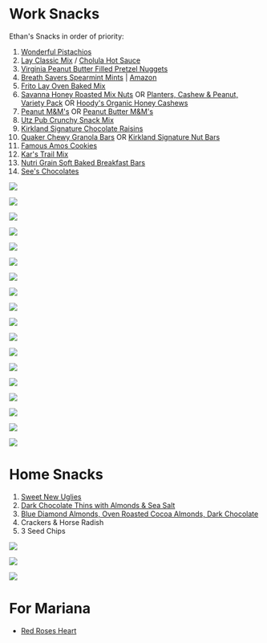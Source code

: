 # Work Snacks

Ethan's Snacks in order of priority:  

1.  [Wonderful Pistachios](https://www.costco.com/wonderful-in-shell-pistachio-nuts%2c-1.5-oz%2c-24-count.product.100381497.html) 
2.  [Lay Classic Mix](https://www.costco.com/frito-lay-classic-mix%2c-variety-pack%2c-54-count.product.100836033.html) / [Cholula Hot Sauce](https://www.costco.com/cholula-hot-sauce%2C-original%2C-12-fl-oz%2C-2-count.product.100441814.html)
3.  [Virginia Peanut Butter Filled Pretzel Nuggets](https://www.costco.com/kirkland-signature-peanut-butter-filled-pretzel-nuggets%2c-55-oz.product.100393423.html)
4.  [Breath Savers Spearmint Mints](https://www.walmart.com/ip/Breath-Savers-Sugar-Free-Spearmint-Mints-6-Oz/10449934) | [Amazon](https://www.amazon.com/BREATH-SAVERS-Sugar-Mints-Spearmint/dp/B000WKZPSK/ref=asc_df_B000WKZPSK/?tag=hyprod-20&linkCode=df0&hvadid=312118140915&hvpos=&hvnetw=g&hvrand=6001105721792781567&hvpone=&hvptwo=&hvqmt=&hvdev=c&hvdvcmdl=&hvlocint=&hvlocphy=9026958&hvtargid=pla-571452901863&psc=1)
5.  [Frito Lay Oven Baked Mix](https://www.costco.com/frito-lay-oven-baked-mix%2c-variety-pack%2c-30-count.product.100490855.html)
6.  [Savanna Honey Roasted Mix Nuts](https://www.costco.com/savanna-honey-roasted-mix-nuts%2c-30-oz%2c-2-pack.product.100312634.html) OR [Planters, Cashew & Peanut, Variety Pack](https://www.costco.com/planters%2c-cashew-%2526-peanut%2c-variety-pack%2c-24-count.product.100170643.html) OR [Hoody's Organic Honey Cashews](https://www.costco.com/hoody's-organic-honey-cashews-30-oz%2c-2-pack.product.100324998.html)
7.  [Peanut M&M's](https://www.costco.com/m%2526m's-chocolate-candy%2c-peanut%2c-62-oz-jar.product.100394694.html) OR [Peanut Butter M&M's](https://www.costco.com/m%2526m's-chocolate-candy%2c-peanut-butter%2c-55-oz-jar.product.100639615.html)
8.  [Utz Pub Crunchy Snack Mix](https://www.costco.com/utz-pub-crunchy-snack-mix%2c-44-oz.product.100113277.html)
9.  [Kirkland Signature Chocolate Raisins](https://www.costco.com/kirkland-signature-raisins%2c-milk-chocolate%2c-3.4-lb.product.100333883.html)
10.  [Quaker Chewy Granola Bars](https://www.costco.com/quaker-chewy-granola-bars%2c-variety-pack%2c-0.84-oz%2c-60-count.product.100371267.html) OR [Kirkland Signature Nut Bars](https://www.costco.com/kirkland-signature-nut-bars%2c-1.41-oz%2c-30-count.product.100524886.html)
11.  [Famous Amos Cookies](https://www.costco.com/famous-amos-cookies%2c-chocolate-chip%2c-2-oz%2c-42-count.product.100113284.html)
12.  [Kar's Trail Mix](https://www.costco.com/kar's-trail-mix%2c-sweet-'n-salty%2c-2-oz%2c-24-count.product.100409506.html)
13. [Nutri Grain Soft Baked Breakfast Bars](https://www.costco.com/nutri-grain-bars%2c-1.3-oz%2c-64-count.product.100739743.html)
14. [See's Chocolates](https://www.sees.com/valentines-day-gifts/for-your-sweetheart/hugs-and-kisses-heart/200530.html?cgid=for-your-sweetheart)


![](https://images.costco-static.com/ImageDelivery/imageService?profileId=12026540&itemId=501690-inc&recipeName=680)

![](https://images.costco-static.com/ImageDelivery/imageService?profileId=12026540&itemId=1627770-847&recipeName=680)

![](https://images.costco-static.com/ImageDelivery/imageService?profileId=12026540&itemId=262838-847&recipeName=680)

![](https://images.costco-static.com/ImageDelivery/imageService?profileId=12026540&imageId=1538102-847__1&recipeName=350)

![](https://i5.walmartimages.com/asr/07d4ed27-2768-4cc7-bd4b-b5b7f8f0cf18_1.dd2fec8f550a910be4fa6cf34e897b24.jpeg)

![](https://images.costco-static.com/ImageDelivery/imageService?profileId=12026540&itemId=1315382-847&recipeName=680)

![](https://images.costco-static.com/ImageDelivery/imageService?profileId=12026540&imageId=1102102-847__1&recipeName=350)

![](https://images.costco-static.com/ImageDelivery/imageService?profileId=12026540&imageId=664570-847__1&recipeName=350)

![](https://images.costco-static.com/ImageDelivery/imageService?profileId=12026540&imageId=1123322-847__1&recipeName=350)

![](https://images.costco-static.com/ImageDelivery/imageService?profileId=12026540&imageId=1199479-847__1&recipeName=350)

![](https://images.costco-static.com/ImageDelivery/imageService?profileId=12026540&itemId=1301275-847&recipeName=680)

![](https://images.costco-static.com/ImageDelivery/imageService?profileId=12026540&itemId=506639-inc&recipeName=680)

![](https://images.costco-static.com/ImageDelivery/imageService?profileId=12026540&itemId=835671-847&recipeName=680)

![](https://images.costco-static.com/ImageDelivery/imageService?profileId=12026540&itemId=717581-847&recipeName=680)

![](https://images.costco-static.com/ImageDelivery/imageService?profileId=12026540&itemId=1300509-inc&recipeName=680)

![](https://images.costco-static.com/ImageDelivery/imageService?profileId=12026540&itemId=171859-847&recipeName=680)

![](https://images.costco-static.com/ImageDelivery/imageService?profileId=12026540&itemId=411389-847&recipeName=680)

![](https://images.costco-static.com/ImageDelivery/imageService?profileId=12026540&itemId=1531949-847&recipeName=680)

# Home Snacks

1. [Sweet New Uglies](https://www.walmart.com/ip/Uglies-Sweet-Potato-Chips-15-oz/1319760041)
2. [Dark Chocolate Thins with Almonds & Sea Salt](https://www.samsclub.com/p/members-mark-dark-chocolate-thins-almonds-sea-salt-20oz/prod23030856)
3. [Blue Diamond Almonds, Oven Roasted Cocoa Almonds, Dark Chocolate](https://www.walmart.com/ip/Blue-Diamond-Almonds-Oven-Roasted-Cocoa-Almonds-Dark-Chocolate-25-Oz/45996558)
4. Crackers & Horse Radish
5. 3 Seed Chips


![](https://i5.walmartimages.com/asr/7bbb7ada-9a69-4588-9bab-9dcad048fea7.8dbc3fcf33670a85ef4455323a86f13b.jpeg?odnHeight=612&odnWidth=612&odnBg=FFFFFF)

![](https://i5.walmartimages.com/asr/f8f228d0-690f-4153-b5e8-b762ed48a689.bee0606c1d27efdb1ccb4457bfef629c.jpeg)

![](https://i5.walmartimages.com/asr/687bf74b-c49a-4d29-9440-c3fba27205e5_1.556078ff59557e76f2daafe3b18ffdfd.jpeg)

# For Mariana

- [Red Roses Heart](https://www.sees.com/valentines-day-gifts/for-your-sweetheart/red-roses-heart/200806.html?cgid=for-your-sweetheart)